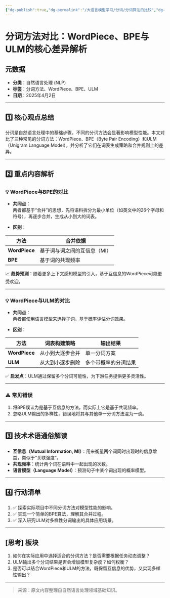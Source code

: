 ```yaml
---
{"dg-publish":true,"dg-permalink":"/大语言模型学习/分词/分词算法的比较","dg-home":false,"dg-description":"在此输入笔记的描述","dg-hide":false,"dg-hide-title":false,"dg-show-backlinks":true,"dg-show-local-graph":true,"dg-show-inline-title":true,"dg-pinned":false,"dg-passphrase":"在此输入访问密码","dg-enable-mathjax":false,"dg-enable-mermaid":false,"dg-enable-uml":false,"dg-note-icon":0,"dg-enable-dataview":false,"tags":["NLP"],"permalink":"/大语言模型学习/分词/分词算法的比较/","dgShowBacklinks":true,"dgShowLocalGraph":true,"dgShowInlineTitle":true,"dgPassFrontmatter":true,"noteIcon":0,"created":"2025-03-27T12:53:34.473+08:00","updated":"2025-04-12T12:54:00.279+08:00"}
---
```




# 分词方法对比：WordPiece、BPE与ULM的核心差异解析

## 元数据
- **分类**：自然语言处理 (NLP)
- **标签**：分词方法、WordPiece、BPE、ULM
- **日期**：2025年4月2日  

---


## 1️⃣ 核心观点总结
分词是自然语言处理中的基础步骤，不同的分词方法会显著影响模型性能。本文对比了三种常见的分词方法：WordPiece、BPE（Byte Pair Encoding）和ULM（Unigram Language Model），并分析了它们在词表生成策略和合并规则上的差异。

---


## 2️⃣ 重点内容解析

### 💡 **WordPiece与BPE的对比**
- **共同点**：  
  两者都基于“合并”的思想，先将语料拆分为最小单位（如英文中的26个字母和符号），再逐步合并，生成从小到大的词表。
  
- **区别**：

| 方法            | 合并依据            |
| ------------- | --------------- |
| **WordPiece** | 基于词与词之间的互信息（MI） |
| **BPE**       | 基于词的共现频率        |


  📈 **趋势预测**：随着更多上下文感知模型的引入，基于互信息的WordPiece可能更受欢迎。

---


### 💡 **WordPiece与ULM的对比**
- **共同点**：  
  两者都使用语言模型来选择子词，基于概率评估分词效果。
  
- **区别**：
 

| 方法          | 词表构建策略     | 输出结果             |
| ------------- | ---------------- | -------------------- |
| **WordPiece** | 从小到大逐步合并 | 单一分词方案         |
| **ULM**       | 从大到小逐步删除 | 多个带概率的分词结果 |

  ✅ **启发点**：ULM通过保留多个分词可能性，为下游任务提供更多灵活性。

---


### ⚠️ **常见错误**
1. 将BPE误认为是基于互信息的方法，而实际上它是基于共现频率。
2. 忽略ULM输出的多样性，错误地将其与其他单一分词方法混为一谈。

---


## 3️⃣ 技术术语通俗解读
- **互信息（Mutual Information, MI）**：用来衡量两个词同时出现时的信息增益，类似于“关联强度”。
- **共现频率**：统计两个词在语料中一起出现的次数。
- **语言模型（Language Model）**：预测句子中某个词出现的概率模型。

---


## 4️⃣ 行动清单
1. ✅ 探索实际项目中不同分词方法对模型性能的影响。
2. ✅ 实现一个简单的BPE算法，理解其合并过程。
3. ✅ 深入研究ULM对多样性分词输出的具体应用场景。

---


## [思考] 板块
1. 如何在实际应用中选择适合的分词方法？是否需要根据任务动态调整？
2. ULM输出多个分词结果是否会增加模型复杂度？如何权衡？
3. 是否可以结合WordPiece和ULM的方法，既保留互信息的优势，又实现多样性输出？

---

> 来源：原文内容整理自自然语言处理领域基础知识。

